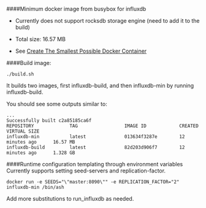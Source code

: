 ####Minimum docker image from busybox for influxdb
* Currently does not support rocksdb storage engine (need to add it to the build)
* Total size: 16.57 MB

* See [Create The Smallest Possible Docker Container](http://blog.xebia.com/2014/07/04/create-the-smallest-possible-docker-container/)

####Build image:

	./build.sh

It builds two images, first influxdb-build, and then influxdb-min by running influxdb-build.

You should see some outputs similar to:

    ...
    Successfully built c2a85185ca6f
    REPOSITORY             TAG                 IMAGE ID            CREATED             VIRTUAL SIZE
    influxdb-min           latest              013634f3287e        12 minutes ago      16.57 MB
    influxdb-build         latest              82d203d906f7        12 minutes ago      1.328 GB


####Runtime configuration templating through environment variables
Currently supports setting seed-servers and replication-factor.

	docker run -e SEEDS="\"master:8090\"" -e REPLICATION_FACTOR="2" influxdb-min /bin/ash
	
Add more substitutions to run_influxdb as needed.
